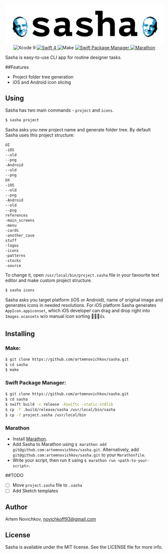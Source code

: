 
<p align="center">
	<img src=".github/sasha-logo.png" alt="sasha" />
	<img src="https://img.shields.io/badge/Xcode-9-0080FF.svg" alt="Xcode 9" />
	<a href="https://swift.org">
    	<img src="https://img.shields.io/badge/swift-4-orange.svg?style=flat" alt="Swift 4" />
	</a>
		<img src="https://img.shields.io/badge/make-compatible-brightgreen.svg?style=flat" alt="Make" />
  <a href="https://swift.org/package-manager">
  		<img src="https://img.shields.io/badge/spm-compatible-brightgreen.svg?style=flat" alt="Swift Package Manager" />
	</a>
  	<a href="https://github.com/JohnSundell/Marathon">
  		<img src="https://img.shields.io/badge/marathon-compatible-brightgreen.svg?style=flat" alt="Marathon" />
	</a>
</p>
Sasha is easy-to-use CLI app for routine designer tasks.

##Features
- Project folder tree generation
- iOS and Android icon slicing

## Using
Sasha has two main commands - `project` and `icons`.

```bash
$ sasha project
```
Sasha asks you new project name and generate folder tree. By default Sasha uses this project structure:

```
UI
-iOS
--old
--png
-Android
--old
--png
UX
-iOS
--old
--png
-Android
--old
--png
references
-main_screens
-menu
-cards
-another_case
stuff
-logos
-icons
-patterns
-stocks
-source
```
To change it, open `/usr/local/bin/project.sasha` file in your favourite text editor and make custom project structure.

```bash
$ sasha icons
```
Sasha asks you target platform (iOS or Android), name of original image and generates icons in needed resolutions. For iOS platform Sasha generates `AppIcon.appiconset`, which iOS developer can drag and drop right into `Images.xcassets` w/o manual icon sorting 👨🏻‍💻👍.

## Installing

### Make:

```bash
$ git clone https://github.com/artemnovichkov/sasha.git
$ cd sasha
$ make
```

### Swift Package Manager:

```bash
$ git clone https://github.com/artemnovichkov/sasha.git
$ cd sasha
$ swift build -c release -Xswiftc -static-stdlib
$ cp -f .build/release/sasha /usr/local/bin/sasha
$ cp -f project.sasha /usr/local/bin
```
### Marathon

- Install [Marathon](https://github.com/johnsundell/marathon#installing).
- Add Sasha to Marathon using `$ marathon add git@github.com:artemnovichkov/sasha.git`. Alternatively, add `git@github.com:artemnovichkov/sasha.git` to your `Marathonfile`.
- Write your script, then run it using `$ marathon run <path-to-your-script>`.

##TODO
 - [ ] Move `project.sasha` file to `.sasha`
 - [ ] Add Sketch templates

## Author

Artem Novichkov, novichkoff93@gmail.com

## License

Sasha is available under the MIT license. See the LICENSE file for more info.

